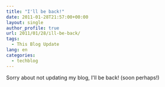 ```yaml
---
title: "I'll be back!"
date: 2011-01-28T21:57:00+00:00
layout: single
author_profile: true
url: 2011/01/28/ill-be-back/
tags:
  - This Blog Update
lang: en
categories: 
  - techblog
---
```

Sorry about not updating my blog, I'll be back! (soon perhaps!)
